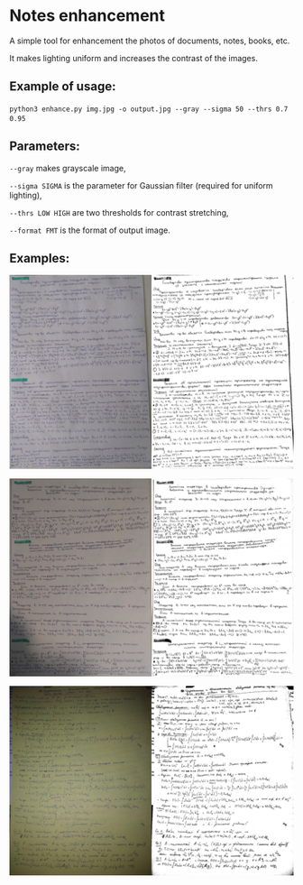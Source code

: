 # Notes enhancement

A simple tool for enhancement the photos of documents, notes, books, etc.

It makes lighting uniform and increases the contrast of the images.

## Example of usage:

`python3 enhance.py img.jpg -o output.jpg --gray --sigma 50 --thrs 0.7 0.95`

## Parameters:

`--gray` makes grayscale image,

`--sigma SIGMA` is the parameter for Gaussian filter (required for uniform lighting),

`--thrs LOW HIGH` are two thresholds for contrast stretching,

`--format FMT` is the format of output image.

## Examples:

![Example1](examples/1.jpg)

![Example2](examples/2.jpg)

![Example3](examples/3.jpg)
